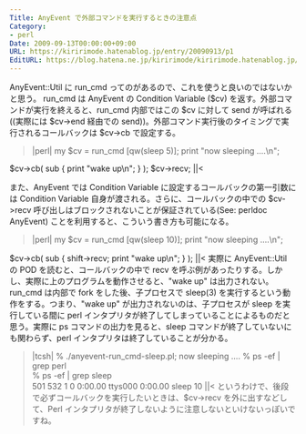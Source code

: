 ```yaml
---
Title: AnyEvent で外部コマンドを実行するときの注意点
Category:
- perl
Date: 2009-09-13T00:00:00+09:00
URL: https://kiririmode.hatenablog.jp/entry/20090913/p1
EditURL: https://blog.hatena.ne.jp/kiririmode/kiririmode.hatenablog.jp/atom/entry/8454420450078212626
---
```



AnyEvent::Util に run_cmd ってのがあるので、これを使うと良いのではないかと思う。
run_cmd は AnyEvent の Condition Variable ($cv) を返す。外部コマンドが実行を終えると、run_cmd 内部ではこの $cv に対して send が呼ばれる((実際には $cv->end 経由での send))。外部コマンド実行後のタイミングで実行されるコールバックは $cv->cb で設定する。
>|perl|
my $cv = run_cmd [qw(sleep 5)];
print "now sleeping ....\n";

$cv->cb( sub { print "wake up\n"; } );
$cv->recv;
||<

また、AnyEvent では Condition Variable に設定するコールバックの第一引数には Condition Variable 自身が渡される。さらに、コールバックの中での $cv->recv 呼び出しはブロックされないことが保証されている(See: perldoc AnyEvent) ことを利用すると、こういう書き方も可能になる。
>|perl|
my $cv = run_cmd [qw(sleep 10)];
print "now sleeping ....\n";

$cv->cb( sub { shift->recv; print "wake up\n"; } );
||<
実際に AnyEvent::Util の POD を読むと、コールバックの中で recv を呼ぶ例があったりする。しかし、実際に上のプログラムを動作させると、"wake up" は出力されない。
run_cmd は内部で fork をした後、子プロセスで sleep(3) を実行するという動作をする。つまり、"wake up" が出力されないのは、子プロセスが sleep を実行している間に perl インタプリタが終了してしまっていることによるものだと思う。実際に ps コマンドの出力を見ると、sleep コマンドが終了していないにも関わらず、perl インタプリタは終了していることが分かる。
>|tcsh|
% ./anyevent-run_cmd-sleep.pl;
now sleeping ....
% ps -ef | grep perl          
% ps -ef | grep sleep         
  501   532     1   0   0:00.00 ttys000    0:00.00 sleep 10
||<
というわけで、後段で必ずコールバックを実行したいときは、$cv->recv を外に出すなどして、Perl インタプリタが終了しないように注意しないといけないっぽいですね。
